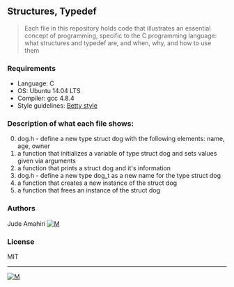 ## Structures, Typedef
> Each file in this repository holds code that illustrates an essential concept of programming,
> specific to the C programming language:
> what structures and typedef are, and when, why, and how to use them

### Requirements
*  Language: C
* OS: Ubuntu 14.04 LTS
* Compiler: gcc 4.8.4
* Style guidelines: [Betty style](https://github.com/holbertonschool/Betty/wiki)

### Description of what each file shows:
0. dog.h - define a new type struct dog with the following elements: name, age, owner
1. a function that initializes a variable of type struct dog and sets values given via arguments
2. a function that prints a struct dog and it's information
3. dog.h - define a new type dog_t as a new name for the type struct dog
4. a function that creates a new instance of the struct dog
5. a function that frees an instance of the struct dog

### Authors
Jude Amahiri [![M](https://upload.wikimedia.org/wikipedia/fr/thumb/c/c8/Twitter_Bird.svg/30px-Twitter_Bird.svg.png)](https://twitter.com/MelissaNg__)

### License
 MIT

---
 [![M](https://www.holbertonschool.com/holberton-logo-simple-200s.png)](https://www.holbertonschool.com)
